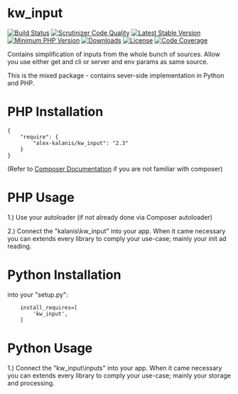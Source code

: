 kw_input
================

[![Build Status](https://travis-ci.org/alex-kalanis/kw_input.svg?branch=master)](https://travis-ci.org/alex-kalanis/kw_input)
[![Scrutinizer Code Quality](https://scrutinizer-ci.com/g/alex-kalanis/kw_input/badges/quality-score.png?b=master)](https://scrutinizer-ci.com/g/alex-kalanis/kw_input/?branch=master)
[![Latest Stable Version](https://poser.pugx.org/alex-kalanis/kw_input/v/stable.svg?v=1)](https://packagist.org/packages/alex-kalanis/kw_input)
[![Minimum PHP Version](https://img.shields.io/badge/php-%3E%3D%207.3-8892BF.svg)](https://php.net/)
[![Downloads](https://img.shields.io/packagist/dt/alex-kalanis/kw_input.svg?v1)](https://packagist.org/packages/alex-kalanis/kw_input)
[![License](https://poser.pugx.org/alex-kalanis/kw_input/license.svg?v=1)](https://packagist.org/packages/alex-kalanis/kw_input)
[![Code Coverage](https://scrutinizer-ci.com/g/alex-kalanis/kw_input/badges/coverage.png?b=master&v=1)](https://scrutinizer-ci.com/g/alex-kalanis/kw_input/?branch=master)

Contains simplification of inputs from the whole bunch of sources. Allow you
use either get and cli or server and env params as same source.

This is the mixed package - contains sever-side implementation in Python and PHP.

# PHP Installation

```
{
    "require": {
        "alex-kalanis/kw_input": "2.3"
    }
}
```

(Refer to [Composer Documentation](https://github.com/composer/composer/blob/master/doc/00-intro.md#introduction) if you are not
familiar with composer)


# PHP Usage

1.) Use your autoloader (if not already done via Composer autoloader)

2.) Connect the "kalanis\kw_input" into your app. When it came necessary
you can extends every library to comply your use-case; mainly your init ad reading.

# Python Installation

into your "setup.py":

```
    install_requires=[
        'kw_input',
    ]
```

# Python Usage

1.) Connect the "kw_input\inputs" into your app. When it came necessary
you can extends every library to comply your use-case; mainly your storage and
processing.
